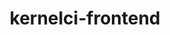 ---
parent_project: kernelci
permalink: /engineering/projects/kernelci/kernelci-frontend/
project_link_name: kernelci-frontend
project_url: https://github.com/kernelci/kernelci-frontend
statsAvailable: 'true'
title: kernelci-frontend
---